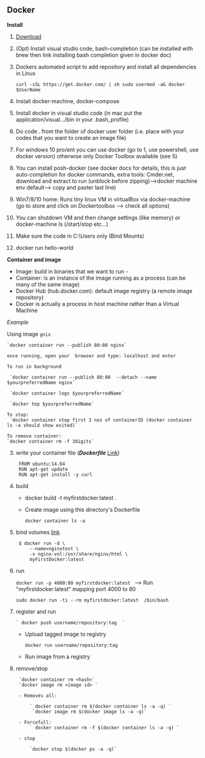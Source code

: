 ## Docker

**Install**

1. [Download](https://store.docker.com/search?type=edition&offering=community)
2. (Opt) Install visual studio code, bash-completion (can be installed with brew then link installing bash completion given in docker doc) 
2. Dockers automated script to add repository and install all dependencies in Linux
    
    `curl -sSL https://get.docker.com/ | sh
    sudo usermod -aG docker $UserName`

3. Install docker-machine, docker-compose
4. Install docker in visual studio code (in mac put the application/visual.../bin in your .bash_profile)
5. Do code . from the folder of docker user folder (i.e. place with your codes that you want to create an image file)
3. For windows 10 pro/ent you can use docker (go to 1, use powershell, use docker version) otherwise only Docker Toolbox available (see 5)
4. You can install posh-docker (see docker docs for details, this is just auto-completion for docker commands, extra tools: Cmder.net, download and extract to run (unblock before zipping)-->docker machine env default--> copy and paster last line)
5. Win7/8/10 home: Runs tiny linux VM in virtualBox via docker-machine (go to store and click on Dockertoolbox --> check all options)
6. You can shutdown VM and then change settings (like memory) or docker-machine ls (/start/stop etc...) 
7. Make sure the code in C:\Users only (Bind Mounts)
2. docker run hello-world


**Container and image**
- Image: build in binaries that we want to run -
- Container: is an instance of the image running as a process (can be many of the same image)
- Docker Hub (hub.docker.com): default image registry (a remote image repository)
- Docker is actually a process in host machine rather than a Virtual Machine

*Example*
 
 Using image ``gnix``
 
    `docker container run --publish 80:80 nginx`
    
    once running, open your  browser and type: localhost and enter

    To run in background
    
     `docker container run --publish 80:80  --detach --name $yourpreferredName nginx`
     
     `docker container logs $yourpreferredName`
     
     `docker top $yourpreferredName`
     
    To stop: 
     `docker container stop first 3 nos of containerID (docker container ls -a should show exited)`
     
    To remove container:
    `docker container rm -f 3digits`
    


3. write your container file (**_Dockerfile_** [Link](/Users/shariba/Documents/deployment))

		FROM ubuntu:14.04
	    RUN apt-get update
	    RUN apt-get install -y curl
	

4. build 

	- docker build -t myfirstdocker:latest .  
		
	- Create image using this directory's Dockerfile
		
		`docker container ls -a` 
		
		
4. bind volumes [link](https://docs.docker.com/storage/volumes/)

		$ docker run -d \
	  		--name=nginxtest \
	 		-v nginx-vol:/usr/share/nginx/html \
	  		myFirstDocker:latest
	
5. run
		
	 `docker run -p 4000:80 myfirstdocker:latest ` 
	--> Run "myfirstdocker:latest" mapping port 4000 to 80
		
	 `sudo docker run -ti --rm myfirstdocker:latest  /bin/bash`

6. register and run
	
	   ` docker push username/repository:tag  `

	- Upload tagged image to registry
		
		`docker run username/repository:tag  `
		
	- Run image from a registry
	
	

6. remove/stop

		`docker container rm <hash>`
		`docker image rm <image id> `
		
		- Removes all:
		
	    	` docker container rm $(docker container ls -a -q) `
             `docker image rm $(docker image ls -a -q)`
      
	    - Forcefull:
			` docker container rm -f $(docker container ls -a -q) `
		
	    - stop
	
            `docker stop $(docker ps -a -q)`
      
    
    
        
		
		 